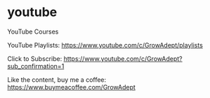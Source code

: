 # youtube
YouTube Courses 

YouTube Playlists: https://www.youtube.com/c/GrowAdept/playlists

Click to Subscribe: https://www.youtube.com/c/GrowAdept?sub_confirmation=1

Like the content, buy me a coffee: https://www.buymeacoffee.com/GrowAdept
